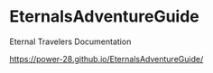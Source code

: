 # EternalsAdventureGuide
Eternal Travelers Documentation

https://power-28.github.io/EternalsAdventureGuide/
